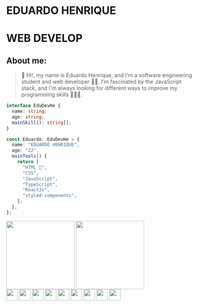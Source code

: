 # EDUARDO HENRIQUE

# WEB DEVELOP 
## About me: 


>👋 Hi!, my name is Eduardo Henrique, and I'm a software engineering student and web developer 🧑‍💻. I'm fascinated by the JavaScript stack, and I'm always looking for different ways to improve my programming skills 🏋️‍♂️🧠.

```typescript
interface EduDevHe {
  name: string;
  age: string;
  mainSkill(): string[];
}

const Eduardo: EduDevHe = {
  name: "EDUARDO HENRIQUE",
  age: "22",
  mainTools() {
    return [
      "HTML ",
      "CSS",
      "JavaScript",
      "TypeScript",
      "ReactJs",
      "styled-components",
    ];
  },
};
```
<div     align="center"
 style="display: inline-block;">
  <img align="center" 
  height="180em" src="https://github-readme-stats.vercel.app/api?username=EduDev&repo=github-readme-stats&theme=swift"
   />
  <img
    align="center"
    height="180em"
    src="https://github-readme-stats.vercel.app/api/top-langs/?username=EduDevHe&layout=compact&locale=pt-br&langs_count=7&theme=swift"
  />
</div>

<div>
  <img  height = "30" width = "30" src="https://cdn.jsdelivr.net/gh/devicons/devicon/icons/html5/html5-original.svg" />
  <img  height = "30" width = "30" src="https://cdn.jsdelivr.net/gh/devicons/devicon/icons/css3/css3-original.svg" />
  <img  height = "30" width = "30" src="https://cdn.jsdelivr.net/gh/devicons/devicon/icons/javascript/javascript-original.svg" />
  <img  height = "30" width = "30"  src="https://cdn.jsdelivr.net/gh/devicons/devicon/icons/typescript/typescript-original.svg"/>    
  <img  height = "30" width = "30" src="https://cdn.jsdelivr.net/gh/devicons/devicon/icons/react/react-original-wordmark.svg" />

  <img height = "30" width = "30" src="https://cdn.jsdelivr.net/gh/devicons/devicon/icons/php/php-original.svg" />
  <img height = "30" width = "30" src="https://cdn.jsdelivr.net/gh/devicons/devicon/icons/nodejs/nodejs-original.svg"/>
  <img height = "30" width = "30" src="https://cdn.jsdelivr.net/gh/devicons/devicon/icons/svelte/svelte-original.svg"/>
  <img height = "30" width = "30" src="https://cdn.jsdelivr.net/gh/devicons/devicon/icons/mysql/mysql-original-wordmark.svg"/>
</div>
